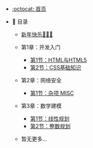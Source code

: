 <!-- docs/_sidebar.md -->

<!-- * [首页](zh-cn/) -->
<!-- * [指南](zh-cn/guide) -->

- [:octocat: 首页](/README)

- :memo: 目录

  - [新年快乐🧨🎆🎇](/md/爱在钟声里.md)

  - 第1章：开发入门

    - [第1节：HTML与HTML5](/md/frontend/HTML.md)
    - [第2节：CSS基础知识](/md/frontend/CSS.md)

  - 第2章：网络安全

    - [第1节：杂项 MISC](/md/cyber-security/MISC.md)

  - 第3章：数学建模

    - [第1节：线性规划](/md/Math_Model/01-第一节：线性规划.md)
    - [第2节：整数规划](/md/Math_Model/02-第二节：整数规划.md)

  - 暂无更多...
